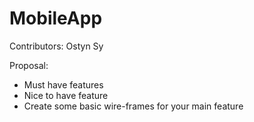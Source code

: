 # MobileApp

Contributors: Ostyn Sy

Proposal:
- Must have features
- Nice to have feature
- Create some basic wire-frames for your main feature

